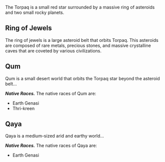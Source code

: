 The Torpaq is a small red star surrounded by a massive ring of asteroids and two small rocky planets.

## Ring of Jewels
The ring of jewels is a large asteroid belt that orbits Torpaq. This asteroids are composed of rare metals, precious stones, and massive crystalline caves that are coveted by various civilizations.


## Qum
Qum is a small desert world that orbits the Torpaq star beyond the asteroid belt...

***Native Races.***
The native races of Qum are:
- Earth Genasi
- Thri-kreen


## Qaya
Qaya is a medium-sized arid and earthy world...

***Native Races.***
The native races of Qaya are:
- Earth Genasi